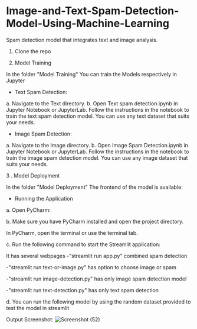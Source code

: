 # Image-and-Text-Spam-Detection-Model-Using-Machine-Learning
Spam detection model  that integrates text and image analysis.

1. Clone the repo

2. Model Training 


In the folder "Model Training"
You can train the Models respectively in Jupyter
- Text Spam Detection:

a. Navigate to the Text directory.
b. Open Text spam detection.ipynb in Jupyter Notebook or JupyterLab.
Follow the instructions in the notebook to train the text spam detection model. You can use any text dataset that suits your needs.
- Image Spam Detection:

a. Navigate to the Image directory.
b. Open Image Spam Detection.ipynb in Jupyter Notebook or JupyterLab.
Follow the instructions in the notebook to train the image spam detection model. You can use any image dataset that suits your needs.

3 . Model Deployment

In the folder "Model Deployment"
The frontend of the model is available:

- Running the Application

a. Open PyCharm:

b. Make sure you have PyCharm installed and open the project directory.

In PyCharm, open the terminal or use the terminal tab.

c. Run the following command to start the Streamlit application:

 It has several webpages
 -"streamlit run app.py" combined spam detection

 -"streamlit run text-or-image.py" has option to choose image or spam

 -"streamlit run image-detection.py" has only image spam detection model 

 -"streamlit run text-detection.py" has only text spam detection

 d. You can run the following model by using the random dataset provided to test the model in streamlit 



 Output Screenshot:
 ![Screenshot (52)](https://github.com/user-attachments/assets/acc5e924-de06-4eda-80b7-b68e4c1d9776)

 
 



